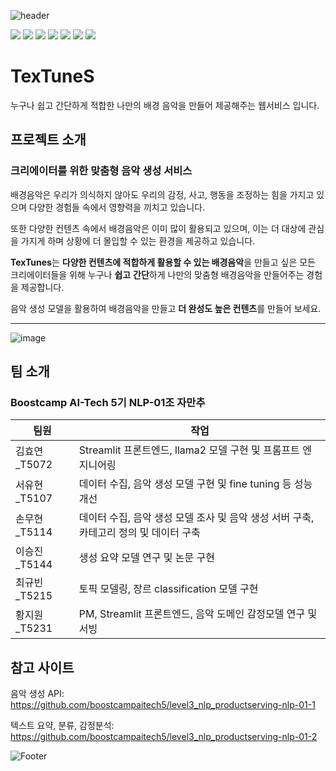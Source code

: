 ![header](https://capsule-render.vercel.app/api?type=waving&color=gradient&customColorList=1&height=250&section=header&text=TexTuneS%20:%20Make%20Your%20Creative%20Music&fontSize=40)

<img src="https://img.shields.io/badge/python-3776AB?style=for-the-badge&logo=python&logoColor=white"> <img src="https://img.shields.io/badge/amazonaws-232F3E?style=for-the-badge&logo=amazonaws&logoColor=white"> 
<img src="https://img.shields.io/badge/pytorch-EE4C2C?style=for-the-badge&logo=pytorch&logoColor=white">
<img src="https://img.shields.io/badge/streamlit-FF4B4B?style=for-the-badge&logo=streamlit&logoColor=white">
<img src="https://img.shields.io/badge/fastapi-009688?style=for-the-badge&logo=fastapi&logoColor=white">
<img src="https://img.shields.io/badge/githubactions-2088FF?style=for-the-badge&logo=githubactions&logoColor=white">
<img src="https://img.shields.io/badge/transformers-FFFF33?style=for-the-badge">

# TexTuneS
누구나 쉽고 간단하게 적합한 나만의 배경 음악을 만들어 제공해주는 웹서비스 입니다.


## 프로젝트 소개
### 크리에이터를 위한 맞춤형 음악 생성 서비스

배경음악은 우리가 의식하지 않아도 우리의 감정, 사고, 행동을 조정하는 힘을 가지고 있으며 다양한 경험들 속에서 영향력을 끼치고 있습니다.

또한 다양한 컨텐츠 속에서 배경음악은 이미 많이 활용되고 있으며, 이는 더 대상에 관심을 가지게 하며 상황에 더 몰입할 수 있는 환경을 제공하고 있습니다.

**TexTunes**는 **다양한 컨텐츠에 적합하게 활용할 수 있는 배경음악**을 만들고 싶은 모든 크리에이터들을 위해 누구나 **쉽고** **간단**하게 나만의 맞춤형 배경음악을 만들어주는 경험을 제공합니다.

음악 생성 모델을 활용하여 배경음악을 만들고 **더 완성도 높은 컨텐츠**를 만들어 보세요.

---
![image](https://github.com/boostcampaitech5/level3_nlp_finalproject-nlp-01/assets/39620398/53dcb7bf-9308-46ef-bb87-084f4311b2a8)

## 팀 소개
### Boostcamp AI-Tech 5기 NLP-01조 자만추
| 팀원| 작업|
| --- | --- |
| 김효연_T5072 | Streamlit 프론트엔드, llama2 모델 구현 및 프롬프트 엔지니어링 |
| 서유현_T5107 | 데이터 수집, 음악 생성 모델 구현 및 fine tuning 등 성능 개선 |
| 손무현_T5114 | 데이터 수집, 음악 생성 모델 조사 및 음악 생성 서버 구축, 카테고리 정의 및 데이터 구축  |
| 이승진_T5144 | 생성 요약 모델 연구 및 논문 구현 |
| 최규빈_T5215 | 토픽 모델링, 장르 classification 모델 구현 |
| 황지원_T5231 | PM, Streamlit 프론트엔드, 음악 도메인 감정모델 연구 및 서빙 |

## 참고 사이트

음악 생성 API: <https://github.com/boostcampaitech5/level3_nlp_productserving-nlp-01-1>


텍스트 요약, 분류, 감정분석: <https://github.com/boostcampaitech5/level3_nlp_productserving-nlp-01-2>

![Footer](https://capsule-render.vercel.app/api?type=waving&color=gradient&customColorList=1&height=200&section=footer)
